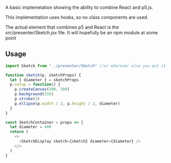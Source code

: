 A basic implemetation showing the ability to combine React and p5.js.

This implementation uses hooks, so no class components are used.

The actual element that combines p5 and React is the src/presenter/Sketch.jsx file. It will hopefully be an npm module at some point

## Usage

```javascript
import Sketch from "../presenter/Sketch" //or wherever else you put it

function sketch(p, sketchProps) {
  let { diameter } = sketchProps
  p.setup = function() {
    p.createCanvas(300, 300)
    p.background(255)
    p.stroke(3)
    p.ellipse(p.width / 2, p.height / 2, diameter)
  }
}

const SketchContainer = props => {
  let diameter = 400
  return (
    <>
      <SketchDisplay sketch={sketch} diameter={diameter} />
    </>
  )
}
```
